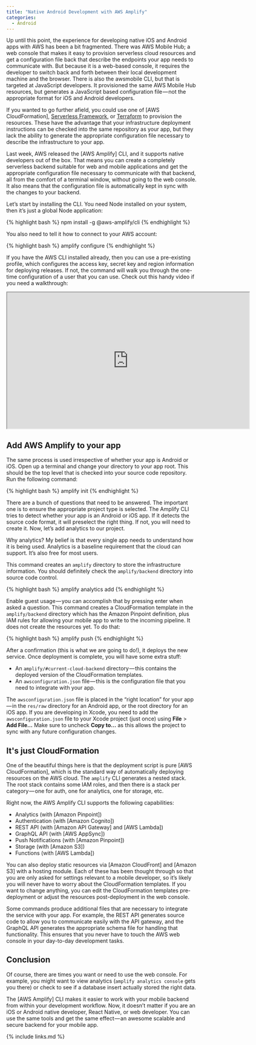 ```yaml
---
title: "Native Android Development with AWS Amplify"
categories:
  - Android
---
```


Up until this point, the experience for developing native iOS and Android apps with AWS has been a bit fragmented. There was AWS Mobile Hub; a web console that makes it easy to provision serverless cloud resources and get a configuration file back that describe the endpoints your app needs to communicate with. But because it is a web-based console, it requires the developer to switch back and forth between their local development machine and the browser. There is also the awsmobile CLI, but that is targeted at JavaScript developers. It provisioned the same AWS Mobile Hub resources, but generates a JavaScript based configuration file — not the appropriate format for iOS and Android developers.

If you wanted to go further afield, you could use one of [AWS CloudFormation], [Serverless Framework](https://serverless.com/), or [Terraform](https://www.terraform.io/) to provision the resources. These have the advantage that your infrastructure deployment instructions can be checked into the same repository as your app, but they lack the ability to generate the appropriate configuration file necessary to describe the infrastructure to your app.

Last week, AWS released the [AWS Amplify] CLI, and it supports native developers out of the box. That means you can create a completely serverless backend suitable for web and mobile applications and get the appropriate configuration file necessary to communicate with that backend, all from the comfort of a terminal window, without going to the web console. It also means that the configuration file is automatically kept in sync with the changes to your backend.

Let’s start by installing the CLI. You need Node installed on your system, then it’s just a global Node application:

{% highlight bash %}
npm install -g @aws-amplify/cli
{% endhighlight %}

You also need to tell it how to connect to your AWS account:

{% highlight bash %}
amplify configure
{% endhighlight %}

If you have the AWS CLI installed already, then you can use a pre-existing profile, which configures the access key, secret key and region information for deploying releases. If not, the command will walk you through the one-time configuration of a user that you can use. Check out this handy video if you need a walkthrough:

<iframe id="player" frameborder="1" allowfullscreen="1" allow="autoplay; encrypted-media" title="YouTube video player" width="640" height="360" src="https://www.youtube.com/embed/fWbM5DLh25U?wmode=opaque&enablejsapi=1&origin=https%3A%2F%2Fcdn.embedly.com&widgetid=1"></iframe>

## Add AWS Amplify to your app

The same process is used irrespective of whether your app is Android or iOS. Open up a terminal and change your directory to your app root. This should be the top level that is checked into your source code repository. Run the following command:

{% highlight bash %}
amplify init
{% endhighlight %}

There are a bunch of questions that need to be answered. The important one is to ensure the appropriate project type is selected. The Amplify CLI tries to detect whether your app is an Android or iOS app. If it detects the source code format, it will preselect the right thing. If not, you will need to create it. Now, let’s add analytics to our project.

Why analytics? My belief is that every single app needs to understand how it is being used. Analytics is a baseline requirement that the cloud can support. It’s also free for most users.

This command creates an `amplify` directory to store the infrastructure information. You should definitely check the `amplify/backend` directory into source code control.

{% highlight bash %}
amplify analytics add
{% endhighlight %}

Enable guest usage — you can accomplish that by pressing enter when asked a question. This command creates a CloudFormation template in the `amplify/backend` directory which has the Amazon Pinpoint definition, plus IAM rules for allowing your mobile app to write to the incoming pipeline. It does not create the resources yet. To do that:

{% highlight bash %}
amplify push
{% endhighlight %}

After a confirmation (this is what we are going to do!), it deploys the new service. Once deployment is complete, you will have some extra stuff:

* An `amplify/#current-cloud-backend` directory — this contains the deployed version of the CloudFormation templates.
* An `awsconfiguration.json` file — this is the configuration file that you need to integrate with your app.

The `awsconfiguration.json` file is placed in the “right location” for your app — in the `res/raw` directory for an Android app, or the root directory for an iOS app. If you are developing in Xcode, you need to add the `awsconfiguration.json` file to your Xcode project (just once) using **File** > **Add File…** Make sure to uncheck **Copy to…** as this allows the project to sync with any future configuration changes.

## It's just CloudFormation

One of the beautiful things here is that the deployment script is pure [AWS CloudFormation], which is the standard way of automatically deploying resources on the AWS cloud. The `amplify` CLI generates a nested stack. The root stack contains some IAM roles, and then there is a stack per category — one for auth, one for analytics, one for storage, etc.

Right now, the AWS Amplify CLI supports the following capabilities:

* Analytics (with [Amazon Pinpoint])
* Authentication (with [Amazon Cognito])
* REST API (with [Amazon API Gateway] and [AWS Lambda])
* GraphQL API (with [AWS AppSync])
* Push Notifications (with [Amazon Pinpoint])
* Storage (with [Amazon S3])
* Functions (with [AWS Lambda])

You can also deploy static resources via [Amazon CloudFront] and [Amazon S3] with a hosting module. Each of these has been thought through so that you are only asked for settings relevant to a mobile developer, so it’s likely you will never have to worry about the CloudFormation templates. If you want to change anything, you can edit the CloudFormation templates pre-deployment or adjust the resources post-deployment in the web console.

Some commands produce additional files that are necessary to integrate the service with your app. For example, the REST API generates source code to allow you to communicate easily with the API gateway, and the GraphQL API generates the appropriate schema file for handling that functionality. This ensures that you never have to touch the AWS web console in your day-to-day development tasks.

## Conclusion

Of course, there are times you want or need to use the web console. For example, you might want to view analytics (`amplify analytics console` gets you there) or check to see if a database insert actually stored the right data.

The [AWS Amplify] CLI makes it easier to work with your mobile backend from within your development workflow. Now, it doesn’t matter if you are an iOS or Android native developer, React Native, or web developer. You can use the same tools and get the same effect — an awesome scalable and secure backend for your mobile app.

{% include links.md %}
